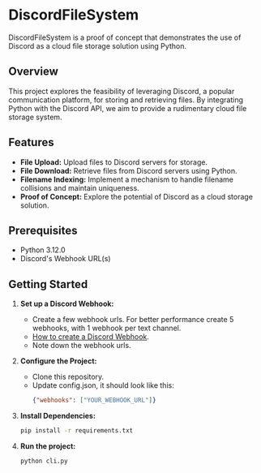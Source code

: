 # DiscordFileSystem

DiscordFileSystem is a proof of concept that demonstrates the use of Discord as a cloud file storage solution using Python.

## Overview

This project explores the feasibility of leveraging Discord, a popular communication platform, for storing and retrieving files. By integrating Python with the Discord API, we aim to provide a rudimentary cloud file storage system.

## Features

- **File Upload:** Upload files to Discord servers for storage.
- **File Download:** Retrieve files from Discord servers using Python.
- **Filename Indexing:** Implement a mechanism to handle filename collisions and maintain uniqueness.
- **Proof of Concept:** Explore the potential of Discord as a cloud storage solution.

## Prerequisites

- Python 3.12.0
- Discord's Webhook URL(s)

## Getting Started

1. **Set up a Discord Webhook:**
   - Create a few webhook urls. For better performance create 5 webhooks, with 1 webhook per text channel.
   - [How to create a Discord Webhook](https://support.discord.com/hc/en-us/articles/228383668-Intro-to-Webhooks).
   - Note down the webhook urls.

3. **Configure the Project:**
   - Clone this repository.
   - Update config.json, it should look like this:
     ```json
     {"webhooks": ["YOUR_WEBHOOK_URL"]}

4. **Install Dependencies:**
   ```bash
   pip install -r requirements.txt

5. **Run the project:**
   ```bash
   python cli.py

   
